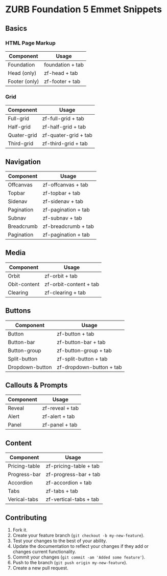 # ZURB Foundation 5 Emmet Snippets

## Basics

### HTML Page Markup 

Component       |   Usage
--------------- | --------------- 
Foundation      | foundation + tab
Head (only)     | zf-head + tab
Footer (only)   | zf-footer + tab

### Grid

Component       |   Usage
--------------- | --------------- 
Full-grid       | zf-full-grid + tab
Half-grid       | zf-half-grid + tab
Quater-grid     | zf-quater-grid + tab
Third-grid      | zf-third-grid + tab

## Navigation

Component       |   Usage
--------------- | --------------- 
Offcanvas       | zf-offcanvas + tab
Topbar          | zf-topbar + tab
Sidenav         | zf-sidenav + tab
Pagination      | zf-pagination + tab
Subnav          | zf-subnav + tab
Breadcrumb      | zf-breadcrumb + tab
Pagination      | zf-pagination + tab


## Media

Component       |   Usage
--------------- | --------------- 
Orbit           | zf-orbit + tab
Obit-content    | zf-orbit-content + tab
Clearing        | zf-clearing + tab

## Buttons

Component       |   Usage
--------------- | --------------- 
Button          | zf-button + tab
Button-bar      | zf-button-bar + tab
Button-group    | zf-button-group + tab
Split-button    | zf-split-button + tab
Dropdown-button | zf-dropdown-button + tab


## Callouts & Prompts

Component       |   Usage
--------------- | --------------- 
Reveal          | zf-reveal + tab
Alert           | zf-alert + tab
Panel			| zf-panel + tab

## Content

Component       |   Usage
--------------- | --------------- 
Pricing-table   | zf-pricing-table + tab
Progress-bar    | zf-progress-bar + tab
Accordion		| zf-accordion + tab
Tabs            | zf-tabs + tab
Verical-tabs    | zf-vertical-tabs + tab




## Contributing

1. Fork it.
2. Create your feature branch (`git checkout -b my-new-feature`).
3. Test your changes to the best of your ability.
4. Update the documentation to reflect your changes if they add or changes current functionality.
5. Commit your changes (`git commit -am 'Added some feature'`).
6. Push to the branch (`git push origin my-new-feature`).
7. Create a new pull request.
